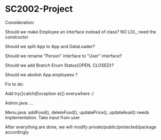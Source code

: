 # SC2002-Project

Consideration:

  Should we make Employee an interface instead of class? NO LOL, need the constructor

  Should we split App to App and DataLoader?

  Should we rename "Person" interface to "User" interface?

  Should we add Branch Enum Status{OPEN, CLOSED}?

  Should we abolish App.employees ?

Fix to do:

Add try{}catch(Exception e){} everywhere :/

Admin.java: ...

Menu.java: addFood(), deleteFood(), updatePrice(), updateAvail() needs implementation. Take input from user

After everything are done, we will modify private/public/protected/package accordingly


